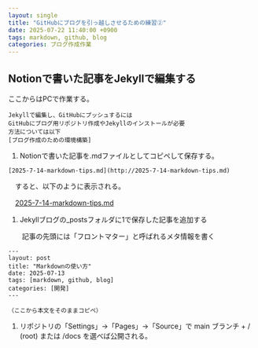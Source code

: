 ```yaml
---
layout: single
title: "GitHubにブログを引っ越しさせるための練習②"
date: 2025-07-22 11:40:00 +0900
tags: markdown, github, blog
categories: ブログ作成作業
---
```


## Notionで書いた記事をJekyllで編集する

ここからはPCで作業する。

```
Jekyllで編集し、GitHubにプッシュするには
GitHubにブログ用リポジトリ作成やJekyllのインストールが必要
方法については以下
[ブログ作成のための環境構築]
```

1. Notionで書いた記事を.mdファイルとしてコピペして保存する。

 `[2025-7-14-markdown-tips.md](http://2025-7-14-markdown-tips.md)`

　すると、以下のように表示される。

　[2025-7-14-markdown-tips.md](http://2025-7-14-markdown-tips.md)

1. Jekyllブログの_postsフォルダに1で保存した記事を追加する

　　記事の先頭には「フロントマター」と呼ばれるメタ情報を書く

```
---
layout: post
title: "Markdownの使い方"
date: 2025-07-13
tags: [markdown, github, blog]
categories: [開発]
---

（ここから本文をそのままコピペ）
```

1. リポジトリの「Settings」→「Pages」→「Source」で main ブランチ + / (root) または /docs を選べば公開される。
